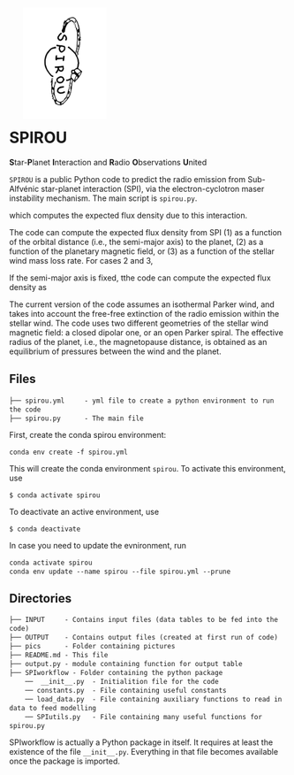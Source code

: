 
<img src="pics/spirou-logo.png" alt="Alt text" style="width: 40%; transform: rotate(90deg);">

# SPIROU

**S**tar-**P**lanet **I**nteraction and **R**adio **O**bservations **U**nited

`SPIROU` is a public Python code to predict the radio emission from
Sub-Alfvénic star-planet interaction (SPI), via the electron-cyclotron maser
instability mechanism.  The main script is `spirou.py`.

which computes the
expected flux density due to this interaction. 

The code can compute the expected flux density from SPI (1) as a function of the orbital
distance (i.e., the semi-major axis) to the planet,  (2) as a function of the planetary magnetic field, 
or (3) as a function of the stellar wind mass loss rate.  For cases 2 and 3, 

If the semi-major axis is
fixed, tthe code can compute the expected flux density as 

The current version of the code assumes an isothermal Parker wind, and takes
into account the free-free extinction of the radio emission within the stellar
wind.  The code uses two different geometries of the stellar wind magnetic field: a
closed dipolar one, or an open Parker spiral. The effective radius of the
planet, i.e., the magnetopause distance, is obtained as an equilibrium of
pressures between the wind and the planet. 





## Files

```
├── spirou.yml     - yml file to create a python environment to run the code
├── spirou.py      - The main file
```


First, create the conda spirou environment:
 
```
conda env create -f spirou.yml 
```

This will create the conda environment `spirou`. 
To activate this environment, use 

```
$ conda activate spirou
```

To deactivate an active environment, use 

```
$ conda deactivate
```

In case you need to update the evnironment, run 

```
conda activate spirou 
conda env update --name spirou --file spirou.yml --prune
```

## Directories

```
├── INPUT     - Contains input files (data tables to be fed into the code)
├── OUTPUT    - Contains output files (created at first run of code)
├── pics      - Folder containing pictures 
├── README.md - This file
├── output.py - module containing function for output table 
├── SPIworkflow - Folder containing the python package 
    ──  __init__.py  - Initialition file for the code 
    ── constants.py  - File containing useful constants 
    ── load_data.py  - File containing auxiliary functions to read in data to feed modelling
    ── SPIutils.py   - File containing many useful functions for spirou.py
```

SPIworkflow is actually a Python package in itself. It requires at least the
existence of the file ``__init__.py``. Everything in that file becomes
available once the package is imported. 

